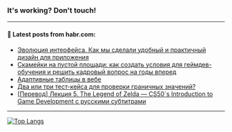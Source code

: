 ### It's working? Don't touch!

---
<!--
#### 🛠️ Technical stack:

![C++](https://img.shields.io/badge/C++-informational?logo=c%2B%2B&style=flat&logoColor=white&color=9C033A)
![Java](https://img.shields.io/badge/Java-informational?logo=java&style=flat&logoColor=white&color=007396)
![Kotlin](https://img.shields.io/badge/Kotlin-informational?logo=Kotlin&style=flat&logoColor=white&color=0095D5)
![JS](https://img.shields.io/badge/JS-informational?logo=javaScript&style=flat&logoColor=black&color=F7Df1E) <br>
![HTML5](https://img.shields.io/badge/HTML5-informational?logo=html5&style=flat&logoColor=white&color=E34F26)
![CSS3](https://img.shields.io/badge/CSS3-informational?logo=css3&style=flat&logoColor=white&color=157286)
![Sass](https://img.shields.io/badge/Saas-informational?logo=sass&style=flat&logoColor=white&color=hotpink)
![PHP](https://img.shields.io/badge/PHP-informational?logo=php&style=flat&logoColor=white&color=777BB4) <br>
![WebPAck](https://img.shields.io/badge/WebPack-informational?logo=webPack&style=flat&logoColor=white&color=FF6F00)
![Bootstrap](https://img.shields.io/badge/Bootstrap-informational?logo=Bootstrap&style=flat&logoColor=white&color=7952B3)
![MySQL](https://img.shields.io/badge/MySQL-informational?logo=MySQL&style=flat&logoColor=white&color=00f) <br>
![NodeJS](https://img.shields.io/badge/NodeJS-informational?logo=node.js&style=flat&logoColor=white&color=43853D)
![Spring](https://img.shields.io/badge/Spring-informational?logo=Spring&style=flat&logoColor=white&color=0A9EDC)
![Angular](https://img.shields.io/badge/Vue-informational?logo=vue.js&style=flat&logoColor=white&color=red)
![Git](https://img.shields.io/badge/Git-informational?logo=git&style=flat&logoColor=white&color=darkorange)

___
-->

#### 💬 Latest posts from habr.com:

<!-- BLOG-POST-LIST:START -->
- [Эволюция интерфейса. Как мы сделали удобный и практичный дизайн для приложения](https://habr.com/ru/post/681006/?utm_source=habrahabr&utm_medium=rss&utm_campaign=681006)
- [Скамейки на пустой площади: как создать условия для геймдев-обучения и решить кадровый вопрос на годы вперед](https://habr.com/ru/post/680942/?utm_source=habrahabr&utm_medium=rss&utm_campaign=680942)
- [Адаптивные таблицы в вебе](https://habr.com/ru/post/680976/?utm_source=habrahabr&utm_medium=rss&utm_campaign=680976)
- [Два или три тест-кейса для проверки граничных значений?](https://habr.com/ru/post/680980/?utm_source=habrahabr&utm_medium=rss&utm_campaign=680980)
- [[Перевод] Лекция 5. The Legend of Zelda — CS50`s Introduction to Game Development с русскими субтитрами](https://habr.com/ru/post/680972/?utm_source=habrahabr&utm_medium=rss&utm_campaign=680972)
<!-- BLOG-POST-LIST:END -->

---

[![Top Langs](https://github-readme-stats.vercel.app/api/top-langs/?username=zloylis&layout=compact&hide_border=true&theme=dracula)](https://github.com/zloylis)
